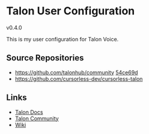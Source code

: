 # Talon User Configuration

v0.4.0

This is my user configuration for Talon Voice.

## Source Repositories

- https://github.com/talonhub/community [54ce69d](https://github.com/talonhub/community/commit/54ce69d2fb6ba1ed44759a14daad9ceef933323c)
- https://github.com/cursorless-dev/cursorless-talon

## Links

- [Talon Docs](https://talonvoice.com/docs/)
- [Talon Community](https://talonvoice.com/community/)
- [Wiki](https://talon.wiki/)
